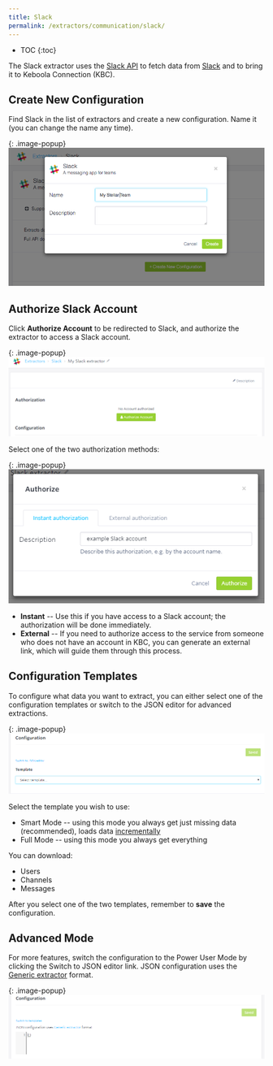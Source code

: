 ```yaml
---
title: Slack
permalink: /extractors/communication/slack/
---
```


* TOC
{:toc}

The Slack extractor uses the [Slack API](https://api.slack.com/methods) to fetch data from [Slack](https://slack.com/)
and to bring it to Keboola Connection (KBC).

## Create New Configuration
Find Slack in the list of extractors and create a new configuration. Name it (you can change the name any time).

{: .image-popup}
![Slack New Configuration](/extractors/communication/slack/01-new-configuration.png)

## Authorize Slack Account
Click **Authorize Account** to be redirected to Slack, and authorize the extractor to access a Slack account.

{: .image-popup}
![Slack Authorization](/extractors/communication/slack/02-authorization.png)

Select one of the two authorization methods:

{: .image-popup}
![Slack Authorization Types](/extractors/communication/slack/03-authorization.png)

 - **Instant** -- Use this if you have access to a Slack account; the authorization will be done immediately.
 - **External** -- If you need to authorize access to the service from someone who does not have an account in KBC,
 you can generate an external link, which will guide them through this process.

## Configuration Templates
To configure what data you want to extract, you can either select one of the configuration templates or switch to the JSON editor
for advanced extractions.

{: .image-popup}
![Slack Configuration Templates](/extractors/communication/slack/04-templates.png)

Select the template you wish to use:

- Smart Mode -- using this mode you always get just missing data (recommended), loads data [incrementally](/storage/tables/#incremental-loading)
- Full Mode -- using this mode you always get everything

You can download:

- Users
- Channels
- Messages

After you select one of the two templates, remember to **save** the configuration.

## Advanced Mode
For more features, switch the configuration to the Power User Mode by clicking the Switch to JSON editor link.
JSON configuration uses the [Generic extractor](https://developers.keboola.com/extend/generic-extractor/) format.

{: .image-popup}
![Slack Switch to JSON](/extractors/communication/slack/05-json.png)

